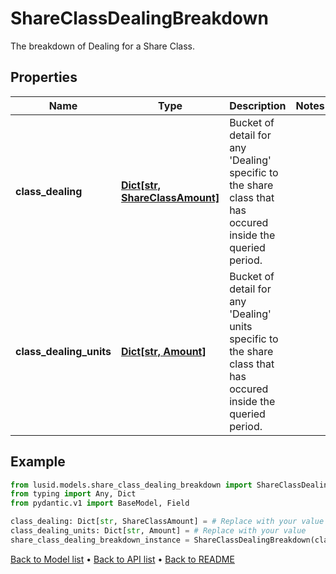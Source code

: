 # ShareClassDealingBreakdown

The breakdown of Dealing for a Share Class.
## Properties
Name | Type | Description | Notes
------------ | ------------- | ------------- | -------------
**class_dealing** | [**Dict[str, ShareClassAmount]**](ShareClassAmount.md) | Bucket of detail for any &#39;Dealing&#39; specific to the share class that has occured inside the queried period. | 
**class_dealing_units** | [**Dict[str, Amount]**](Amount.md) | Bucket of detail for any &#39;Dealing&#39; units specific to the share class that has occured inside the queried period. | 
## Example

```python
from lusid.models.share_class_dealing_breakdown import ShareClassDealingBreakdown
from typing import Any, Dict
from pydantic.v1 import BaseModel, Field

class_dealing: Dict[str, ShareClassAmount] = # Replace with your value
class_dealing_units: Dict[str, Amount] = # Replace with your value
share_class_dealing_breakdown_instance = ShareClassDealingBreakdown(class_dealing=class_dealing, class_dealing_units=class_dealing_units)

```

[Back to Model list](../README.md#documentation-for-models) &#8226; [Back to API list](../README.md#documentation-for-api-endpoints) &#8226; [Back to README](../README.md)

